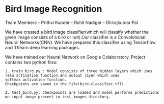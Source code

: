 # **Bird Image Recognition**

Team Members
    - Prithvi Kunder
    - Rohit Nadiger
    - Dhirajkumar Pal
    
We have created a bird image classifier(which will classify whether the given image consists of a bird or not).Our classifier is a  Convolutional Neural Networks(CNN). We have prepared this classifier using Tensorflow and Tflearn deep learning packages.

We have trained our Neural Network on Google Colaboratory. Project contains two python files:

    1. train_bird.py : Model consists of three hidden layers which uses relu activation function and output layer which uses                   softmax activation function.
    Checkpoints are saved in the file(bird-classifier.tfl).
    
    2. test_bird.py: Checkpoints are loaded and model performs predictions on input image present in test_images directory.
